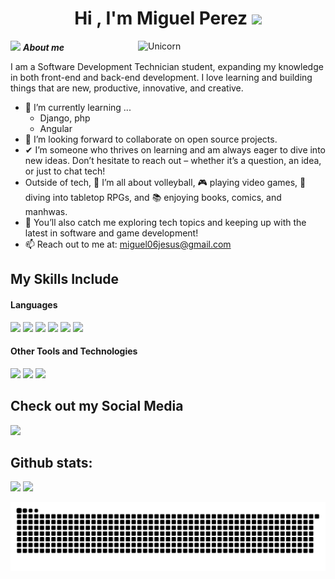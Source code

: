 <h1 align="center"><b>Hi , I'm Miguel Perez </b><img src="https://media.giphy.com/media/hvRJCLFzcasrR4ia7z/giphy.gif" width="35"></h1>
<!--  -->
<img align="right" width=300px alt="Unicorn" src="https://media1.giphy.com/media/v1.Y2lkPTc5MGI3NjExYXIybzcxMWxqc244cDh5Z3BqMmxlMXUxNm9wam55b2l3cDB0NG5tZyZlcD12MV9pbnRlcm5hbF9naWZfYnlfaWQmY3Q9Zw/UdD45wK9OfUNW/giphy.webp"/>


<img src="https://i.giphy.com/media/v1.Y2lkPTc5MGI3NjExZGltNDN3cXp5azkyZzJzcTZuMno5aXFpajZ1NDV0bzdjNm01ZTVidCZlcD12MV9pbnRlcm5hbF9naWZfYnlfaWQmY3Q9Zw/KY2ZMhnCxP008/giphy.gif" width="40px">&nbsp;***About me***

I am a Software Development Technician student, expanding my knowledge in both front-end and back-end development. I love learning and building things that are new, productive, innovative, and creative.
- 🌱 I’m currently learning ...
  - Django, php
  - Angular
- 👯 I’m looking forward to collaborate on open source projects.
- ✔ I’m someone who thrives on learning and am always eager to dive into new ideas. Don’t hesitate to reach out – whether it’s a question, an idea, or just to chat tech!<br>
- Outside of tech, 🏐 I’m all about volleyball, 🎮 playing video games, 🎲 diving into tabletop RPGs, and 📚 enjoying books, comics, and manhwas.
- 👾 You’ll also catch me exploring tech topics and keeping up with the latest in software and game development!
- 📫 Reach out to me at: <a href="miguel06jesus@gmail.com">miguel06jesus@gmail.com</a>
## My Skills Include

<h4> Languages </h4>
<span> 
  <img src="https://img.shields.io/badge/HTML5-E34F26?style=for-the-badge&logo=html5&logoColor=white">
  <img src="https://img.shields.io/badge/CSS3-1572B6?style=for-the-badge&logo=css3&logoColor=white">
  <img src="https://img.shields.io/badge/c++-%2300599C.svg?style=for-the-badge&logo=c%2B%2B&logoColor=white">
  <img src="https://img.shields.io/badge/JavaScript-F7DF1E?style=for-the-badge&logo=javascript&logoColor=black">
  <img src="https://img.shields.io/badge/Java-ED8B00?style=for-the-badge&logo=java&logoColor=white">
  <img src="https://img.shields.io/badge/python-3670A0?style=for-the-badge&logo=python&logoColor=ffdd54">
 


</span>


<h4> Other Tools and Technologies </h4>
<span>
  <img src="https://img.shields.io/badge/Git-F05032?style=for-the-badge&logo=git&logoColor=white">
  <img src="https://img.shields.io/badge/Notion-%23000000.svg?style=for-the-badge&logo=notion&logoColor=white">
  <img src="https://img.shields.io/badge/MySQL-00000F?style=for-the-badge&logo=mysql&logoColor=white">




</span>

## Check out my Social Media

<a href= "https://www.instagram.com/karma.prz/?hl=" target="_blank">
    <img src="https://img.shields.io/badge/Instagram-%23E4405F.svg?style=for-the-badge&logo=Instagram&logoColor=white">
</a>


<h2>Github stats:</h2> 

[![](https://github-readme-stats.vercel.app/api?username=karmapz&show_icons=true&theme=tokyonight&hide_border=true&locale=en)](https://github.com/karmapz)
[![](https://github-readme-streak-stats.herokuapp.com/?user=karmapz&theme=material-palenight)](https://github.com/karmapz)
<p align="center">
  <img src="https://github.com/StefanosSt/StefanosSt/blob/main/github-user-contribution.svg" alt="snake">
</p>
</div>
